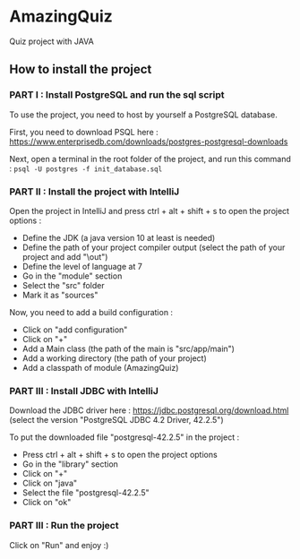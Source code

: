 # AmazingQuiz

Quiz project with JAVA

## How to install the project

### PART I : Install PostgreSQL and run the sql script

To use the project, you need to host by yourself a PostgreSQL database.

First, you need to download PSQL here : https://www.enterprisedb.com/downloads/postgres-postgresql-downloads

Next, open a terminal in the root folder of the project, and run this command :
```psql -U postgres -f init_database.sql```

### PART II : Install the project with IntelliJ

Open the project in IntelliJ and press ctrl + alt + shift + s to open the project options :
- Define the JDK (a java version 10 at least is needed)
- Define the path of your project compiler output (select the path of your project and add "\out")
- Define the level of language at 7
- Go in the "module" section
- Select the "src" folder
- Mark it as "sources"

Now, you need to add a build configuration :
- Click on "add configuration"
- Click on "+"
- Add a Main class (the path of the main is "src/app/main")
- Add a working directory (the path of your project)
- Add a classpath of module (AmazingQuiz)

### PART III : Install JDBC with IntelliJ

Download the JDBC driver here : https://jdbc.postgresql.org/download.html (select the version "PostgreSQL JDBC 4.2 Driver, 42.2.5")

To put the downloaded file "postgresql-42.2.5" in the project :
- Press ctrl + alt + shift + s to open the project options
- Go in the "library" section
- Click on "+"
- Click on "java"
- Select the file "postgresql-42.2.5"
- Click on "ok"

### PART III : Run the project

Click on "Run" and enjoy :)